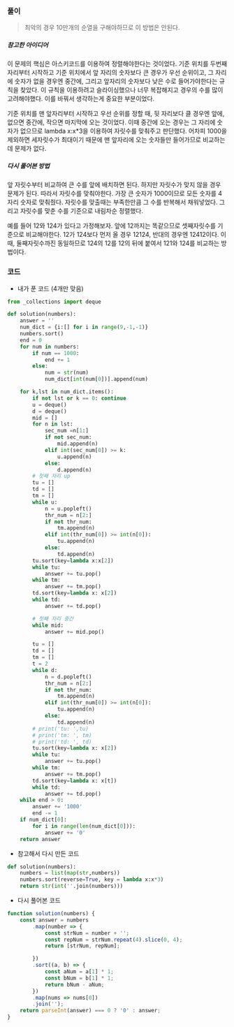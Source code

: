 ### 풀이

> 최악의 경우 10만개의 순열을 구해야하므로 이 방법은 안된다.



##### 참고한 아이디어

이 문제의 핵심은 아스키코드를 이용하여 정렬해야한다는 것이었다. 기준 위치를 두번째자리부터 시작하고 기준 위치에서 앞 자리의 숫자보다 큰 경우가 우선 순위이고, 그 자리에 숫자가 없을 경우엔 중간에, 그리고 앞자리의 숫자보다 낮은 수로 들어가야한다는 규칙을 찾았다. 이 규칙을 이용하려고 슬라이싱했으나 너무 복잡해지고 경우의 수를 많이 고려해야했다. 이를 바꿔서 생각하는게 중요한 부분이었다. 

기준 위치를 맨 앞자리부터 시작하고 우선 순위를 정할 때, 뒷 자리보다 클 경우엔 앞에, 없으면 중간에, 작으면 마지막에 오는 것이었다. 이때 중간에 오는 경우는 그 자리에 숫자가 없으므로 lambda x:x*3을 이용하여 자릿수를 맞춰주고 판단했다. 어차피 1000을 제외하면 세자릿수가 최대이기 때문에 맨 앞자리에 오는 숫자들만 들어가므로 비교하는데 문제가 없다.



##### 다시 풀어본 방법

앞 자릿수부터 비교하여 큰 수를 앞에 배치하면 된다. 하지만 자릿수가 맞지 않을 경우 문제가 된다. 따라서 자릿수를 맞춰야한다. 가장 큰 숫자가 1000이므로 모든 숫자를 4자리 숫자로 맞춰줬다. 자릿수를 맞출때는 부족한만큼 그 수를 반복해서 채워넣었다. 그리고 자릿수를 맞춘 수를 기준으로 내림차순 정렬했다.

예를 들어 12와 124가 있다고 가정해보자. 앞에 12까지는 똑같으므로 셋째자릿수를 기준으로 비교해야한다. 12가 124보다 먼저 올 경우 12124, 반대의 경우엔 12412이다. 이때, 둘째자릿수까진 동일하므로 124의 12를 12의 뒤에 붙여서 121와 124를 비교하는 방법이다.

### 코드

- 내가 푼 코드 (4개만 맞음)

```python
from _collections import deque

def solution(numbers):
    answer = ''
    num_dict = {i:[] for i in range(9,-1,-1)}
    numbers.sort()
    end = 0
    for num in numbers:
        if num == 1000:
            end += 1
        else:
            num = str(num)
            num_dict[int(num[0])].append(num)

    for k,lst in num_dict.items():
        if not lst or k == 0: continue
        u = deque()
        d = deque()
        mid = []
        for n in lst:
            sec_num =n[1:]
            if not sec_num:
                mid.append(n)
            elif int(sec_num[0]) >= k:
                u.append(n)
            else:
                d.append(n)
        # 첫째 자리 up
        tu = []
        td = []
        tm = []
        while u:
            n = u.popleft()
            thr_num = n[2:]
            if not thr_num:
                tm.append(n)
            elif int(thr_num[0]) >= int(n[0]):
                tu.append(n)
            else:
                td.append(n)
        tu.sort(key=lambda x:x[2])
        while tu:
            answer += tu.pop()
        while tm:
            answer += tm.pop()
        td.sort(key=lambda x: x[2])
        while td:
            answer += td.pop()

        # 첫째 자리 중간
        while mid:
            answer += mid.pop()

        tu = []
        td = []
        tm = []
        t = 2
        while d:
            n = d.popleft()
            thr_num = n[2:]
            if not thr_num:
                tm.append(n)
            elif int(thr_num[0]) >= int(n[0]):
                tu.append(n)
            else:
                td.append(n)
        # print('tu: ',tu)
        # print('tm: ', tm)
        # print('td: ', td)
        tu.sort(key=lambda x: x[2])
        while tu:
            answer += tu.pop()
        while tm:
            answer += tm.pop()
        td.sort(key=lambda x: x[t])
        while td:
            answer += td.pop()
    while end > 0:
        answer += '1000'
        end -= 1
    if num_dict[0]:
        for i in range(len(num_dict[0])):
            answer += '0'
    return answer
```

- 참고해서 다시 만든 코드

```python
def solution(numbers):
    numbers = list(map(str,numbers))
    numbers.sort(reverse=True, key = lambda x:x*3)
    return str(int(''.join(numbers)))
```

- 다시 풀어본 코드

```javascript
function solution(numbers) {
    const answer = numbers
        .map(number => {
            const strNum = number + '';
            const repNum = strNum.repeat(4).slice(0, 4);
            return [strNum, repNum];

        })
        .sort((a, b) => {
            const aNum = a[1] * 1;
            const bNum = b[1] * 1;
            return bNum - aNum;
        })
        .map(nums => nums[0])
        .join('');
    return parseInt(answer) === 0 ? '0' : answer;
}
```

